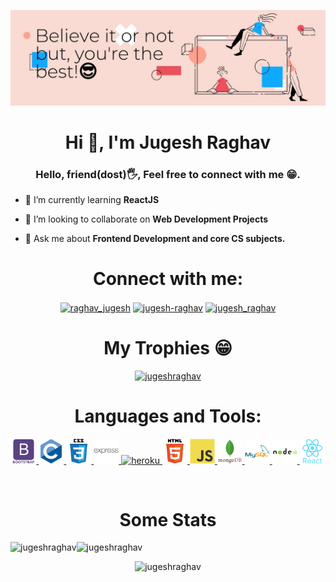 ![banner](banner.jpg)
<h1 align="center">Hi 👋, I'm Jugesh Raghav</h1>

<h3 align="center">Hello, friend(dost)🖐, Feel free to connect with me 😁.</h3>


- 🌱 I’m currently learning **ReactJS**

- 👯 I’m looking to collaborate on **Web Development Projects**

- 💬 Ask me about **Frontend Development and core CS subjects.**

<h1 align="center">Connect with me:</h1>
<p align="center">
<a href="https://twitter.com/raghav_jugesh" target="blank"><img align="center" src="https://raw.githubusercontent.com/rahuldkjain/github-profile-readme-generator/master/src/images/icons/Social/twitter.svg" alt="raghav_jugesh" height="30" width="40" /></a>
<a href="https://linkedin.com/in/jugesh-raghav" target="blank"><img align="center" src="https://raw.githubusercontent.com/rahuldkjain/github-profile-readme-generator/master/src/images/icons/Social/linked-in-alt.svg" alt="jugesh-raghav" height="30" width="40" /></a>
<a href="https://instagram.com/jugesh_raghav" target="blank"><img align="center" src="https://raw.githubusercontent.com/rahuldkjain/github-profile-readme-generator/master/src/images/icons/Social/instagram.svg" alt="jugesh_raghav" height="30" width="40" /></a>
</p>


<h1 align="center">My Trophies 😁</h1>
<p align="center"> <a href="https://github.com/ryo-ma/github-profile-trophy"><img src="https://github-profile-trophy.vercel.app/?username=jugeshraghav" alt="jugeshraghav" /></a> </p>



<h1 align="center">Languages and Tools:</h1>
<p align="center"> <a href="https://getbootstrap.com" target="_blank"> <img src="https://raw.githubusercontent.com/devicons/devicon/master/icons/bootstrap/bootstrap-plain-wordmark.svg" alt="bootstrap" width="40" height="40"/> </a> <a href="https://www.cprogramming.com/" target="_blank"> <img src="https://raw.githubusercontent.com/devicons/devicon/master/icons/c/c-original.svg" alt="c" width="40" height="40"/> </a> <a href="https://www.w3schools.com/css/" target="_blank"> <img src="https://raw.githubusercontent.com/devicons/devicon/master/icons/css3/css3-original-wordmark.svg" alt="css3" width="40" height="40"/> </a> <a href="https://expressjs.com" target="_blank"> <img src="https://raw.githubusercontent.com/devicons/devicon/master/icons/express/express-original-wordmark.svg" alt="express" width="40" height="40"/> </a> <a href="https://heroku.com" target="_blank"> <img src="https://www.vectorlogo.zone/logos/heroku/heroku-icon.svg" alt="heroku" width="40" height="40"/> </a> <a href="https://www.w3.org/html/" target="_blank"> <img src="https://raw.githubusercontent.com/devicons/devicon/master/icons/html5/html5-original-wordmark.svg" alt="html5" width="40" height="40"/> </a> <a href="https://developer.mozilla.org/en-US/docs/Web/JavaScript" target="_blank"> <img src="https://raw.githubusercontent.com/devicons/devicon/master/icons/javascript/javascript-original.svg" alt="javascript" width="40" height="40"/> </a> <a href="https://www.mongodb.com/" target="_blank"> <img src="https://raw.githubusercontent.com/devicons/devicon/master/icons/mongodb/mongodb-original-wordmark.svg" alt="mongodb" width="40" height="40"/> </a> <a href="https://www.mysql.com/" target="_blank"> <img src="https://raw.githubusercontent.com/devicons/devicon/master/icons/mysql/mysql-original-wordmark.svg" alt="mysql" width="40" height="40"/> </a> <a href="https://nodejs.org" target="_blank"> <img src="https://raw.githubusercontent.com/devicons/devicon/master/icons/nodejs/nodejs-original-wordmark.svg" alt="nodejs" width="40" height="40"/> </a> <a href="https://reactjs.org/" target="_blank"> <img src="https://raw.githubusercontent.com/devicons/devicon/master/icons/react/react-original-wordmark.svg" alt="react" width="40" height="40"/> </a> 
</p>

<br>
<h1 align="center">Some Stats</h1>
<div style="display:flex; flex-direction:row">
<img src="https://github-readme-streak-stats.herokuapp.com/?user=jugeshraghav&" alt="jugeshraghav" />
<img src="https://github-readme-stats.vercel.app/api?username=jugeshraghav&show_icons=true&locale=en" alt="jugeshraghav"  />
</div>

<p align="center"><img src="https://github-readme-stats.vercel.app/api/top-langs?username=jugeshraghav&show_icons=true&locale=en" alt="jugeshraghav" /></p>
